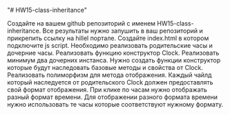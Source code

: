 "# HW15-class-inheritance" 

Создайте на вашем github репозиторий с именем HW15-class-inheritance. Все результаты нужно запушить в ваш репозиторий и прикрепить ссылку на hillel портале.
Создайте index.html в котором подключите js script.
Необходимо реализовать родительские часы и дочерние часы.
Реализовать функцию конструктор Clock.
Реализовать минимум два дочерних инстанса. Нужно создать функции конструктор которые будут наследовать базовые методы и свойства от Clock. 
Реализовать полиморфизм для метода отображения. Каждый чайлд который наследуется от родительского Clock должен предоставлять свой формат отображения.
При клике по часам нужно отображать разный формат времени. Для отображении разного формата времени нужно использовать те часы которые соответствуют нужному формату.

